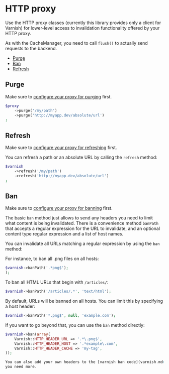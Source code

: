 HTTP proxy
==========

Use the HTTP proxy classes (currently this library provides only a client for
Varnish) for lower-level access to invalidation functionality offered by your
HTTP proxy.

As with the CacheManager, you need to call `flush()` to actually send requests
to the backend.

* [Purge](#purge)
* [Ban](#ban)
* [Refresh](#refresh)

Purge
-----

Make sure to [configure your proxy for purging](varnish.md#purge) first.

```php
$proxy
    ->purge('/my/path')
    ->purge('http://myapp.dev/absolute/url')
;
```

Refresh
-------

Make sure to [configure your proxy for refreshing](varnish.md#refresh) first.

You can refresh a path or an absolute URL by calling the `refresh` method:

```php
$varnish
    ->refresh('/my/path')
    ->refresh('http://myapp.dev/absolute/url')
;
```

Ban
---

Make sure to [configure your proxy for banning](varnish.md#ban) first.

The basic `ban` method just allows to send any headers you need to limit what
content is being invalidated. There is a convenience method `banPath` that
accepts a regular expression for the URL to invalidate, and an optional content
type regular expression and a list of host names.

You can invalidate all URLs matching a regular expression by using the
`ban` method:

For instance, to ban all .png files on all hosts:

```php
$varnish->banPath('.*png$');
);
```

To ban all HTML URLs that begin with `/articles/`:

```php
$varnish->banPath('/articles/.*', 'text/html');
```

By default, URLs will be banned on all hosts. You can limit this by specifying
a host header:

```php
$varnish->banPath('*.png$', null, 'example.com');
```

If you want to go beyond that, you can use the `ban` method directly:

```php
$varnish->ban(array(
    Varnish::HTTP_HEADER_URL => '.*\.png$',
    Varnish::HTTP_HEADER_HOST => '.*example\.com',
    Varnish::HTTP_HEADER_CACHE => 'my-tag',
));

You can also add your own headers to the [varnish ban code](varnish.md#ban) if
you need more.
